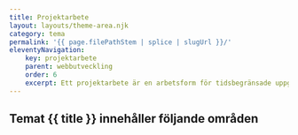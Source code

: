 ```yaml
---
title: Projektarbete
layout: layouts/theme-area.njk
category: tema
permalink: '{{ page.filePathStem | splice | slugUrl }}/'
eleventyNavigation:
    key: projektarbete
    parent: webbutveckling
    order: 6
    excerpt: Ett projektarbete är en arbetsform för tidsbegränsade uppgifter och tydliga mål för att leverera en produkt.
---
```


## Temat {{ title }} innehåller följande områden
